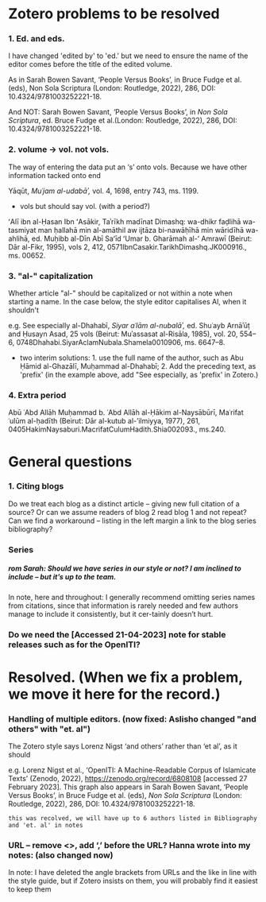# Zotero problems to be resolved


### 1. Ed. and eds.

I have changed 'edited by' to 'ed.' but we need to ensure the name of the editor  comes before the title of the edited volume. 

As in Sarah Bowen Savant, ‘People Versus Books’, in Bruce Fudge et al. (eds), Non Sola Scriptura (London: Routledge, 2022), 286, DOI: 10.4324/9781003252221-18.

And NOT: Sarah Bowen Savant, ‘People Versus Books’, in  _Non Sola Scriptura_, ed. Bruce Fudge et al.(London: Routledge, 2022), 286, DOI: 10.4324/9781003252221-18.

### 2. volume -> vol. not vols.
The way of entering the data put an ‘s’ onto vols. Because we have other information tacked onto end

Yāqūt, _Muʿjam al-udabāʾ,_ vol. 4, 1698, entry 743, ms. 1199.

 - vols but should say vol. (with a period?)
 
ʻAlī ibn al-Ḥasan Ibn ʻAsākir, Taʾrīkh madīnat Dimashq: wa-dhikr faḍlihā wa-tasmiyat man ḥallahā min al-amāthil aw ijtāza bi-nawāḥīhā min wāridīhā wa-ahlihā, ed. Muḥibb al-Dīn Abī Saʻīd ʻUmar b. Gharāmah al-ʻ Amrawī (Beirut: Dār al-Fikr, 1995), vols 2, 412, 0571IbnCasakir.TarikhDimashq.JK000916., ms. 00652.

### 3. "al-" capitalization
Whether article "al-" should be capitalized or not within a note when starting a name. In the case below, the style editor capitalises Al, when it shouldn't

e.g. See especially al-Dhahabī, _Siyar aʿlām al-nubalāʾ,_ ed. Shuʿayb Arnāʾūṭ and Ḥusayn Asad, 25 vols (Beirut: Muʾassasat al-Risāla, 1985), vol. 20, 554–6, 0748Dhahabi.SiyarAclamNubala.Shamela0010906, ms. 6647–8.
- two interim solutions: 1. use the full name of the author, such as Abu Ḥāmid al-Ghazālī, Muḥammad al-Dhahabī; 2. Add the preceding text, as 'prefix' (in the example above, add "See especially, as 'prefix' in Zotero.)

### 4. Extra period
Abū ʿAbd Allāh Muḥammad b. ʿAbd Allāh al-Ḥākim al-Naysābūrī, Maʿrifat ʿulūm al-ḥadīth (Beirut: Dār al-kutub al-’ilmiyya, 1977), 261, 0405HakimNaysaburi.MacrifatCulumHadith.Shia002093., ms.240.
 



# General questions

### 1. Citing blogs
Do we treat each blog as a distinct article – giving new full citation of a source? Or can we assume readers of blog 2 read blog 1 and not repeat? Can we find a workaround – listing in the left margin a link to the blog series bibliography?

### Series
##### rom Sarah: Should we have series in our style or not? I am inclined to include – but it’s up to the team. 
In note, here and throughout: I generally recommend omitting series names from citations, since that information is rarely needed and few authors manage to include it consistently, but it cer-tainly doesn’t hurt.

### Do we need the [Accessed 21-04-2023] note for stable releases such as for the OpenITI?


# Resolved. (When we fix a problem, we move it here for the record.)

###	Handling of multiple editors. (now fixed: Aslisho changed "and others" with "et. al")

The Zotero style says Lorenz Nigst ‘and others’ rather than ‘et al’, as it should 

e.g. Lorenz Nigst et al., ‘OpenITI: A Machine-Readable Corpus of Islamicate Texts’ (Zenodo, 2022), https://zenodo.org/record/6808108 [accessed 27 February 2023].
This graph also appears in Sarah Bowen Savant, ‘People Versus Books’, in Bruce Fudge et al. (eds), _Non Sola Scriptura_ (London: Routledge, 2022), 286, DOI: 10.4324/9781003252221-18.

`this was recolved, we will have up to 6 authors listed in Bibliography and 'et. al' in notes`

### URL – remove <>, add ‘,’ before the URL? Hanna wrote into my notes: (also changed now)
In note: I have  deleted the angle brackets from URLs and the like in line with the style guide, but if Zotero insists on them, you will probably find it easiest to keep them
